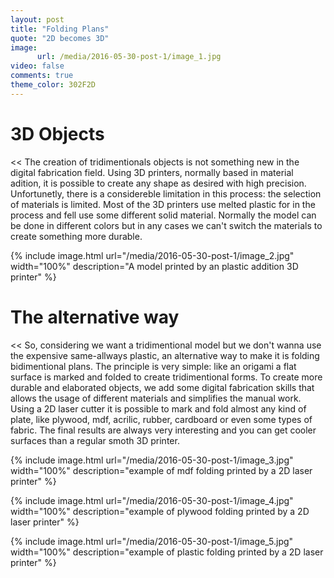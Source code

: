 ```yaml
---
layout: post
title: "Folding Plans"
quote: "2D becomes 3D"
image:
      url: /media/2016-05-30-post-1/image_1.jpg
video: false
comments: true
theme_color: 302F2D
---
```

# 3D Objects

<< The creation of tridimentionals objects is not something new in the digital fabrication field. Using 3D printers, normally based in material adition, it is possible to create any shape as desired with high precision. Unfortunetly, there is a considereble limitation in this process: the selection of materials is limited. Most of the 3D printers use melted plastic for in the process and fell use some different solid material. Normally the model can be done in different colors but in any cases we can't switch the materials to create something more durable.

{% include image.html url="/media/2016-05-30-post-1/image_2.jpg" width="100%" description="A model printed by an plastic addition 3D printer" %}

# The alternative way

<< So, considering we want a tridimentional model but we don't wanna use the expensive same-allways plastic, an alternative way to make it is folding bidimentional plans. The principle is very simple: like an origami a flat surface is marked and folded to create tridimentional forms. To create more durable and elaborated objects, we add some digital fabrication skills that allows the usage of different materials and simplifies the manual work. Using a 2D laser cutter it is possible to mark and fold almost any kind of plate, like plywood, mdf, acrilic, rubber, cardboard or even some types of fabric. The final results are always very interesting and you can get cooler surfaces than a regular smoth 3D printer.

{% include image.html url="/media/2016-05-30-post-1/image_3.jpg" width="100%" description="example of mdf folding printed by a 2D laser printer" %}

{% include image.html url="/media/2016-05-30-post-1/image_4.jpg" width="100%" description="example of plywood folding printed by a 2D laser printer" %}

{% include image.html url="/media/2016-05-30-post-1/image_5.jpg" width="100%" description="example of plastic folding printed by a 2D laser printer" %}
